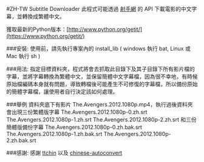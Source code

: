 ﻿#ZH-TW Subtitle Downloader
此程式可能透過 [射手網](http://www.shooter.cn/) 的 API 下載電影的中文字幕，並轉換成繁體中文。

獲取最新的Python版本：[http://www.python.org/getit/](https://www.python.org/getit/)

###安裝:
使用前，請先執行專案內的 install_lib ( windows 執行 bat, Linux 或 Mac 執行 sh )

###用法:
指定目標資料夾，程式將會去抓取此目錄下及其子目錄下所有影片檔的字幕，並將字幕轉換為繁體中文，並保留簡體中文字幕檔，因為很不幸地，有時候原始檔編碼本身就有問題，導致轉檔後可能產生不可修復的字幕檔，所以備份原始的簡體字幕檔，讓使用者自行決定該如何處理。

###舉例
資料夾底下有影片 The.Avengers.2012.1080p.mp4，執行過後資料夾會出現三份繁體版字幕 The.Avengers.2012.1080p-0.zh.srt The.Avengers.2012.1080p-1.zh.srt The.Avengers.2012.1080p-2.zh.srt 和三份簡體版備份字幕 The.Avengers.2012.1080p-0.zh.bak.srt The.Avengers.2012.1080p-1.zh.bak.srt The.Avengers.2012.1080p-2.zh.bak.srt

###感謝:
感謝 [ttchin](https://github.com/ttchin/shooter-subtitle-downloader) 以及 [chinese-autoconvert](https://code.google.com/p/chinese-autoconvert/)
